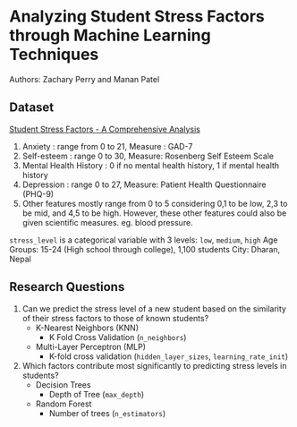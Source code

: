 # Analyzing Student Stress Factors through Machine Learning Techniques

Authors: Zachary Perry and Manan Patel

## Dataset

[Student Stress Factors - A Comprehensive Analysis](https://www.kaggle.com/datasets/rxnach/student-stress-factors-a-comprehensive-analysis)

1. Anxiety : range from 0 to 21, Measure : GAD-7
2. Self-esteem : range 0 to 30, Measure: Rosenberg Self Esteem Scale
3. Mental Health History : 0 if no mental health history, 1 if mental health history
4. Depression : range 0 to 27, Measure: Patient Health Questionnaire (PHQ-9)
5. Other features mostly range from 0 to 5 considering 0,1 to be low, 2,3 to be mid, and 4,5 to be high.
   However, these other features could also be given scientific measures. eg. blood pressure.

`stress_level` is a categorical variable with 3 levels: `low`, `medium`, `high`
Age Groups: 15-24 (High school through college), 1,100 students
City: Dharan, Nepal

## Research Questions

1. Can we predict the stress level of a new student based on the similarity of their stress factors to those of known students?
    - K-Nearest Neighbors (KNN)
      - K Fold Cross Validation (`n_neighbors`)
    - Multi-Layer Perceptron (MLP)
      - K-fold cross validation (`hidden_layer_sizes`, `learning_rate_init`)
2. Which factors contribute most significantly to predicting stress levels in students?
    - Decision Trees
      - Depth of Tree (`max_depth`)
    - Random Forest
      - Number of trees (`n_estimators`)
